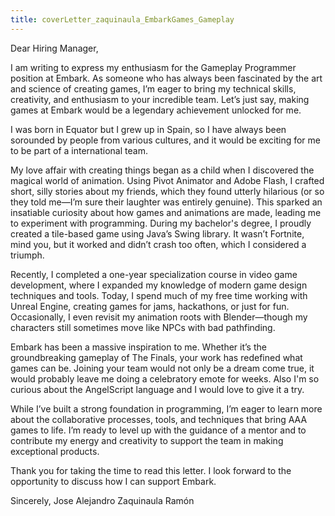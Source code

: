 ```yaml
---
title: coverLetter_zaquinaula_EmbarkGames_Gameplay
---
```

Dear Hiring Manager,

I am writing to express my enthusiasm for the Gameplay Programmer position at Embark. As someone who has always been fascinated by the art and science of creating games, I’m eager to bring my technical skills, creativity, and enthusiasm to your incredible team. Let’s just say, making games at Embark would be a legendary achievement unlocked for me.

I was born in Equator but I grew up in Spain, so I have always been sorounded by people from various cultures, and it would be exciting for me to be part of a international team.

My love affair with creating things began as a child when I discovered the magical world of animation. Using Pivot Animator and Adobe Flash, I crafted short, silly stories about my friends, which they found utterly hilarious (or so they told me—I’m sure their laughter was entirely genuine). This sparked an insatiable curiosity about how games and animations are made, leading me to experiment with programming. During my bachelor's degree, I proudly created a tile-based game using Java’s Swing library. It wasn’t Fortnite, mind you, but it worked and didn’t crash too often, which I considered a triumph.


Recently, I completed a one-year specialization course in video game development, where I expanded my knowledge of modern game design techniques and tools. Today, I spend much of my free time working with Unreal Engine, creating games for jams, hackathons, or just for fun. Occasionally, I even revisit my animation roots with Blender—though my characters still sometimes move like NPCs with bad pathfinding.


Embark has been a massive inspiration to me. Whether it’s the groundbreaking gameplay of The Finals, your work has redefined what games can be. Joining your team would not only be a dream come true, it would probably leave me doing a celebratory emote for weeks. Also I'm so curious about the AngelScript language and I would love to give it a try.


While I’ve built a strong foundation in programming, I’m eager to learn more about the collaborative processes, tools, and techniques that bring AAA games to life. I’m ready to level up with the guidance of a mentor and to contribute my energy and creativity to support the team in making exceptional products.


Thank you for taking the time to read this letter. I look forward to the opportunity to discuss how I can support Embark.


Sincerely,
Jose Alejandro Zaquinaula Ramón




